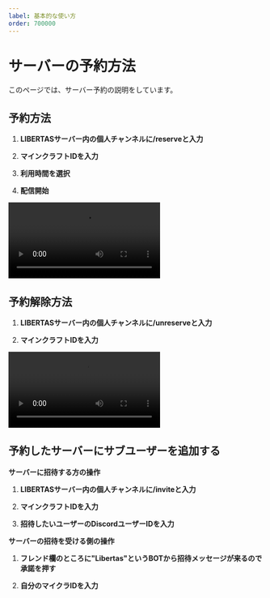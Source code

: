 ```yaml
---
label: 基本的な使い方
order: 700000
---
```


# サーバーの予約方法
このページでは、サーバー予約の説明をしています。

## 予約方法  

1. **LIBERTASサーバー内の個人チャンネルに/reserveと入力**  

2. **マインクラフトIDを入力**  

3. **利用時間を選択**  

4. **配信開始**  

<video src="https://nextcloud.nandeyanen.click/index.php/s/RMcHEjrjE3y88LM/download/1.mp4" controls="true"></video>

## 予約解除方法  

1. **LIBERTASサーバー内の個人チャンネルに/unreserveと入力**  

2. **マインクラフトIDを入力**

<video src="https://nextcloud.nandeyanen.click/index.php/s/gmWeSLaBzL5Gq7Z/download/2.mp4" controls="true"></video>

## 予約したサーバーにサブユーザーを追加する

**サーバーに招待する方の操作**  

1. **LIBERTASサーバー内の個人チャンネルに/inviteと入力**

2. **マインクラフトIDを入力**

3. **招待したいユーザーのDiscordユーザーIDを入力**


**サーバーの招待を受ける側の操作**
<br>
1. **フレンド欄のところに"Libertas"というBOTから招待メッセージが来るので承諾を押す**

2. **自分のマイクラIDを入力**

